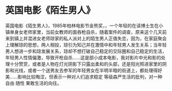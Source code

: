 # 英国电影《陌生男人》

英国电影《陌生男人》，1985年柏林电影节金熊奖，，一个年轻的在读博士生在小镇单身女老师家里，当前女教师的面吞枪自杀，随着案件的调查，原来这个几天前来到镇上并混进女老师琼家的私人派对上的陌生男人正值失恋，因为，在家庭聚会上理解琼的思想，两人相投，琼引为知己并在激情中和年轻男人发生关系；当年轻男人想进一步和琼发展关系，琼却不想打破自己稳定的交际圈和自己稳定的生活，年轻男人性情偏激，导致开枪自杀......这是部小成本电影，我对影片中光和影的处理十分赞赏，或者是人物在灯光阴影下只露出柔和的头部，还是阳光照进家里的阴影和光线，或者一个送男友去参军的年轻男女在半明半暗的街道上，都处理得好美......影响比较晦涩，但表示一种对人们追求稳定 等级森严生活的批判，对一种自由 随性 果敢生活的向往。
